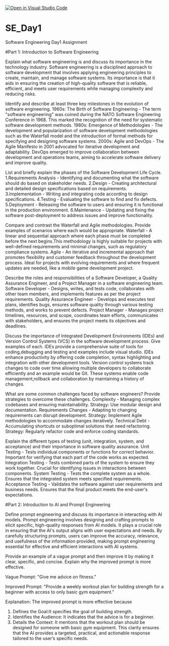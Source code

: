 [![Open in Visual Studio Code](https://classroom.github.com/assets/open-in-vscode-2e0aaae1b6195c2367325f4f02e2d04e9abb55f0b24a779b69b11b9e10269abc.svg)](https://classroom.github.com/online_ide?assignment_repo_id=15613771&assignment_repo_type=AssignmentRepo)
# SE_Day1
Software Engineering Day1 Assignment

#Part 1: Introduction to Software Engineering

Explain what software engineering is and discuss its importance in the technology industry.
Software engineering is a disciplined approach to software development that involves applying engineering principles to create, maintain, and manage software systems. Its importance is that it aids in ensuring the creation of high-quality software that is reliable, efficient, and meets user requirements while managing complexity and reducing risks.

Identify and describe at least three key milestones in the evolution of software engineering.
1960s: The Birth of Software Engineering - The term "software engineering" was coined during the NATO Software Engineering Conference in 1968. This marked the recognition of the need for systematic software development methods.
1980s: Emergence of Methodologies - The development and popularization of software development methodologies such as the Waterfall model and the introduction of formal methods for specifying and designing software systems.
2000s: Agile and DevOps - The Agile Manifesto in 2001 advocated for iterative development and adaptability. DevOps emerged to improve collaboration between development and operations teams, aiming to accelerate software delivery and improve quality.


List and briefly explain the phases of the Software Development Life Cycle.
1.Requirements Analysis - Identifying and documenting what the software should do based on stakeholder needs.
2.Design - Creating architectural and detailed design specifications based on requirements.
3.Implementation - Writing and integrating code according to design specifications.
4.Testing - Evaluating the software to find and fix defects.
5.Deployment - Releasing the software to users and ensuring it is functional in the production environment.
6.Maintenance - Updating and fixing the software post-deployment to address issues and improve functionality.

Compare and contrast the Waterfall and Agile methodologies. Provide examples of scenarios where each would be appropriate.
Waterfall - A linear and sequential approach where each phase must be completed before the next begins.This methodology is highly suitable for projects with well-defined requirements and minimal changes, such as regulatory compliance systems.
Agile - An iterative and incremental approach that promotes flexibility and customer feedback throughout the development process. Ideal for projects with evolving requirements and where frequent updates are needed, like a mobile game development project.

Describe the roles and responsibilities of a Software Developer, a Quality Assurance Engineer, and a Project Manager in a software engineering team.
Software Developer - Designs, writes, and tests code, collaborates with other team members, and implements features as per the project requirements.
Quality Assurance Engineer - Develops and executes test plans, identifies bugs, ensures software quality through various testing methods, and works to prevent defects.
Project Manager - Manages project timelines, resources, and scope, coordinates team efforts, communicates with stakeholders, and ensures the project meets its objectives and deadlines.

Discuss the importance of Integrated Development Environments (IDEs) and Version Control Systems (VCS) in the software development process. Give examples of each.
IDEs provide a comprehensive suite of tools for coding,debugging and testing and examples include visual studio. IDEs enhance productivity by offering code completion, syntax highlighting and integration with other development tools.
Version control systems track changes to code over time allowing multiple developers to collaborate efficiently and an example would be Git. These systems enable code management,rollback and collaboration by maintaining a history of changes.

What are some common challenges faced by software engineers? Provide strategies to overcome these challenges.
Complexity - Managing complex codebases and ensuring maintainability. Strategy: Use modular design and documentation.
Requirements Changes - Adapting to changing requirements can disrupt development. Strategy: Implement Agile methodologies to accommodate changes iteratively.
Technical Debt - Accumulating shortcuts or suboptimal solutions that need refactoring. Strategy: Regularly refactor code and enforce coding standards.

Explain the different types of testing (unit, integration, system, and acceptance) and their importance in software quality assurance.
Unit Testing - Tests individual components or functions for correct behavior. Important for verifying that each part of the code works as expected.
Integration Testing - Tests combined parts of the system to ensure they work together. Crucial for identifying issues in interactions between components.
System Testing - Tests the complete system as a whole. Ensures that the integrated system meets specified requirements.
Acceptance Testing - Validates the software against user requirements and business needs. Ensures that the final product meets the end-user's expectations.

#Part 2: Introduction to AI and Prompt Engineering

Define prompt engineering and discuss its importance in interacting with AI models.
Prompt engineering involves designing and crafting prompts to elicit specific, high-quality responses from AI models.
It plays a crucial role in ensuring that the AI's output aligns with user expectations and needs. By carefully structuring prompts, users can improve the accuracy, relevance, and usefulness of the information provided, making prompt engineering essential for effective and efficient interactions with AI systems.

Provide an example of a vague prompt and then improve it by making it clear, specific, and concise. Explain why the improved prompt is more effective.

Vague Prompt:
"Give me advice on fitness."

Improved Prompt:
"Provide a weekly workout plan for building strength for a beginner with access to only basic gym equipment."

Explanation:
The improved prompt is more effective because
1. Defines the Goal:It specifies the goal of building strength.
2. Identifies the Audience: It indicates that the advice is for a beginner.
3. Details the Context: It mentions that the workout plan should be designed for someone with basic gym equipment.
This clarity ensures that the AI provides a targeted, practical, and actionable response tailored to the user’s specific needs.
